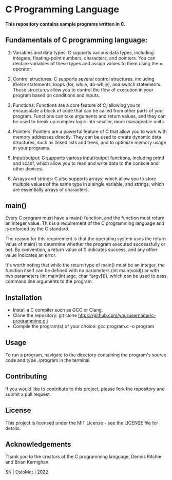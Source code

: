 # C Programming Language
#### This repository contains sample programs written in C.

## Fundamentals of C programming language:

1. Variables and data types: C supports various data types, including integers, floating-point numbers, characters, and pointers. You can declare variables of these types and assign values to them using the = operator.

2. Control structures: C supports several control structures, including if/else statements, loops (for, while, do-while), and switch statements. These structures allow you to control the flow of execution in your program based on conditions and inputs.

3. Functions: Functions are a core feature of C, allowing you to encapsulate a block of code that can be called from other parts of your program. Functions can take arguments and return values, and they can be used to break up complex logic into smaller, more manageable units.

4. Pointers: Pointers are a powerful feature of C that allow you to work with memory addresses directly. They can be used to create dynamic data structures, such as linked lists and trees, and to optimize memory usage in your programs.

5. Input/output: C supports various input/output functions, including printf and scanf, which allow you to read and write data to the console and other devices.

6. Arrays and strings: C also supports arrays, which allow you to store multiple values of the same type in a single variable, and strings, which are essentially arrays of characters.

## main()
Every C program must have a main() function, and the function must return an integer value. This is a requirement of the C programming language and is enforced by the C standard.

The reason for this requirement is that the operating system uses the return value of main() to determine whether the program executed successfully or not. By convention, a return value of 0 indicates success, and any other value indicates an error.

It's worth noting that while the return type of main() must be an integer, the function itself can be defined with no parameters (int main(void)) or with two parameters (int main(int argc, char *argv[])), which can be used to pass command line arguments to the program.
## Installation
- Install a C compiler such as GCC or Clang.
- Clone the repository: git clone https://github.com/yourusername/c-programming.git
- Compile the program(s) of your choice: gcc program.c -o program

## Usage
To run a program, navigate to the directory containing the program's source code and type ./program in the terminal.

## Contributing
If you would like to contribute to this project, please fork the repository and submit a pull request.

## License
This project is licensed under the MIT License - see the LICENSE file for details.

## Acknowledgements
Thank you to the creators of the C programming language, Dennis Ritchie and Brian Kernighan.

SK | OsloMet | 2022
